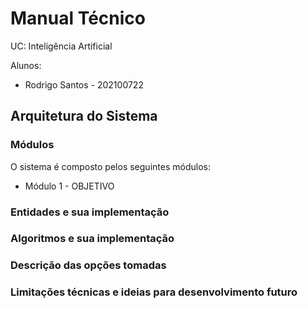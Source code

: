 # Manual Técnico

UC: Inteligência Artificial

Alunos:

- Rodrigo Santos - 202100722

## Arquitetura do Sistema

### Módulos

O sistema é composto pelos seguintes módulos:

- Módulo 1 - OBJETIVO

### Entidades e sua implementação

### Algoritmos e sua implementação

### Descrição das opções tomadas

### Limitações técnicas e ideias para desenvolvimento futuro

